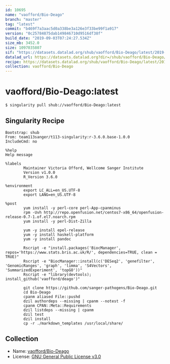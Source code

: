 ```yaml
---
id: 10695
name: "vaofford/Bio-Deago"
branch: "master"
tag: "latest"
commit: "b469f7a3aac5d0a338be3a126e3f33be99f1a917"
version: "0c25784875dab149846710d9516df38f"
build_date: "2019-09-03T07:24:27.534Z"
size_mb: 3452.0
size: 1097035807
sif: "https://datasets.datalad.org/shub/vaofford/Bio-Deago/latest/2019-09-03-b469f7a3-0c257848/0c25784875dab149846710d9516df38f.sif"
datalad_url: https://datasets.datalad.org?dir=/shub/vaofford/Bio-Deago/latest/2019-09-03-b469f7a3-0c257848/
recipe: https://datasets.datalad.org/shub/vaofford/Bio-Deago/latest/2019-09-03-b469f7a3-0c257848/Singularity
collection: vaofford/Bio-Deago
---
```


# vaofford/Bio-Deago:latest

```bash
$ singularity pull shub://vaofford/Bio-Deago:latest
```

## Singularity Recipe

```singularity
Bootstrap: shub
From: team113sanger/t113-singularity:r-3.6.0.base-1.0.0
IncludeCmd: no

%help
Help message

%labels
        Maintainer Victoria Offord, Wellcome Sanger Institute
        Version v1.0.0
        R_Version 3.6.0

%environment
        export LC_ALL=en_US.UTF-8
        export LANG=en_US.UTF-8

%post
        yum install -y perl-core perl-App-cpanminus
        rpm -Uvh http://repo.openfusion.net/centos7-x86_64/openfusion-release-0.7-1.of.el7.noarch.rpm
        yum install -y perl-Dist-Zilla
        
        yum -y install epel-release
        yum -y install haskell-platform
        yum -y install pandoc

        Rscript -e "install.packages('BiocManager', repos='https://www.stats.bris.ac.uk/R/', dependencies=TRUE, clean = TRUE)"
        Rscript -e "BiocManager::install(c('DESeq2', 'genefilter', 'GenomicRanges', 'graph', 'limma', 'S4Vectors', 'SummarizedExperiment', 'topGO'))"
        Rscript -e "library(devtools); install_github('vaofford/deago')"

        git clone https://github.com/sanger-pathogens/Bio-Deago.git
        cd Bio-Deago
        cpanm aliased File::pushd
        dzil authordeps --missing | cpanm --notest -f
        cpanm CPAN::Meta::Requirements
        dzil listdeps --missing | cpanm
        dzil test
        dzil install
        cp -r ./markdown_templates /usr/local/share/
```

## Collection

 - Name: [vaofford/Bio-Deago](https://github.com/vaofford/Bio-Deago)
 - License: [GNU General Public License v3.0](https://api.github.com/licenses/gpl-3.0)

